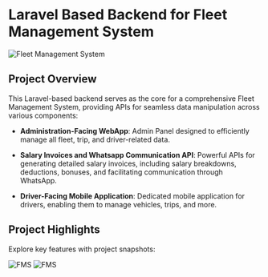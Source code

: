 # Laravel Based Backend for Fleet Management System

![Fleet Management System](https://projects.arslanstack.com/photos/fms1.png)

## Project Overview

This Laravel-based backend serves as the core for a comprehensive Fleet Management System, providing APIs for seamless data manipulation across various components:

- **Administration-Facing WebApp**: Admin Panel designed to efficiently manage all fleet, trip, and driver-related data.

- **Salary Invoices and Whatsapp Communication API**: Powerful APIs for generating detailed salary invoices, including salary breakdowns, deductions, bonuses, and facilitating communication through WhatsApp.

- **Driver-Facing Mobile Application**: Dedicated mobile application for drivers, enabling them to manage vehicles, trips, and more.

## Project Highlights

Explore key features with project snapshots:

![FMS](https://projects.arslanstack.com/photos/fms2.png)
![FMS](https://projects.arslanstack.com/photos/fms3.png)
